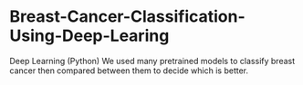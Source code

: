 # Breast-Cancer-Classification-Using-Deep-Learing
Deep Learning (Python)
We used many pretrained models to classify breast cancer then compared between them to decide which is better.
